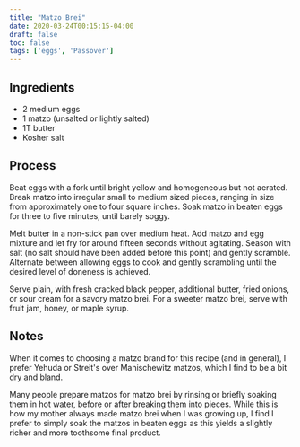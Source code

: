 ```yaml
---
title: "Matzo Brei"
date: 2020-03-24T00:15:15-04:00
draft: false
toc: false
tags: ['eggs', 'Passover']
---
```


## Ingredients

- 2 medium eggs
- 1 matzo (unsalted or lightly salted)
- 1T butter
- Kosher salt

## Process

Beat eggs with a fork until bright yellow and homogeneous but not aerated.
Break matzo into irregular small to medium sized pieces, ranging in size from
approximately one to four square inches. Soak matzo in beaten eggs for three to
five minutes, until barely soggy.

Melt butter in a non-stick pan over medium heat. Add matzo and egg mixture and
let fry for around fifteen seconds without agitating. Season with salt (no salt
should have been added before this point) and gently scramble. Alternate
between allowing eggs to cook and gently scrambling until the desired level of
doneness is achieved.

Serve plain, with fresh cracked black pepper, additional butter, fried onions,
or sour cream for a savory matzo brei. For a sweeter matzo brei, serve with
fruit jam, honey, or maple syrup.

## Notes

When it comes to choosing a matzo brand for this recipe (and in general), I
prefer Yehuda or Streit's over Manischewitz matzos, which I find to be a bit
dry and bland.

Many people prepare matzos for matzo brei by rinsing or briefly soaking them in
hot water, before or after breaking them into pieces. While this is how my
mother always made matzo brei when I was growing up, I find I prefer to simply
soak the matzos in beaten eggs as this yields a slightly richer and more
toothsome final product.
